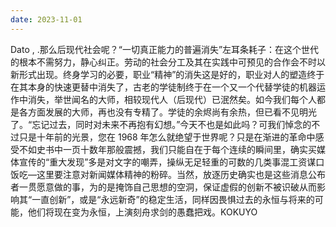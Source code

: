 ```yaml
---
date: 2023-11-01
---
```


Dato , .那么后现代社会呢？“一切真正能力的普遍消失”左耳条耗子：在这个世代的根本不需努力，静心纠正。劳动的社会分工及其在实践中可预见的合作会不时以新形式出现。终身学习的必要，职业“精神”的消失这是好的，职业对人的塑造终于在其本身的快速更替中消失了，古老的学徒制终于在一个又一个代替学徒的机器运作中消失，举世闻名的大师，相较现代人（后现代）已泯然矣。如今我们每个人都是各方面发展的大师，再也没有专精了。学徒的余烬尚有余热，但已看不见明光了。“忘记过去，同时对未来不再抱有幻想。”今天不也是如此吗？可我们悼念的不过只是十年前的光景，您在 1968 年怎么就绝望于世界呢？只是在渐进的革命中感受不如史书中一页十数年那般震撼，我们只能自在于每个连续的瞬间里，确实买媒体宣传的“重大发现”多是对文字的嘲弄，操纵无足轻重的可数的几类事混工资谋口饭吃—这里要注意对新闻媒体精神的粉碎。当然，放逐历史确实也是这些消息公布者一贯愿意做的事，为的是掩饰自己思想的空洞，保证虚假的创新不被识破从而影响其“一直创新”，或是“永远新奇”的稳定生活，同样因畏惧过去的永恒与将来的可能，他们将现在变为永恒，上演刻舟求剑的愚蠢把戏。KOKUYO
